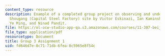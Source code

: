 ```yaml
---
content_type: resource
description: Example of a completed group project on observing and understanding the
  Shougang (Capital Steel Factory) site by Victor Eskinazi, Ian Kaminski-Coughlin,
  Ye Ming, and Ninad Pandit.
file: https://ol-ocw-studio-app-qa.s3.amazonaws.com/courses/11-307-beijing-urban-design-studio-summer-2008/fd646d7e8c7171db6fea8c5965e8f54c_group3_assn1.pdf
file_type: application/pdf
resourcetype: Document
title: Group 3 Assignment 1
uid: fd646d7e-8c71-71db-6fea-8c5965e8f54c
---
```

